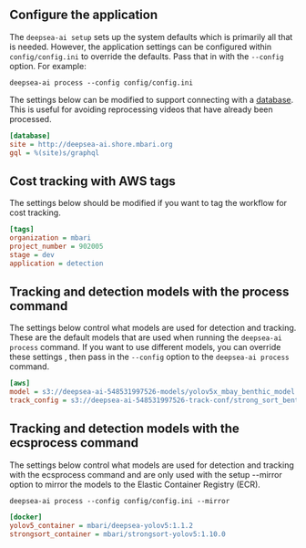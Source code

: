 ## Configure the application

The ``deepsea-ai setup`` sets up the system defaults which is primarily all that is needed. However,
the application settings can be configured within `config/config.ini` to override the defaults. 
Pass that in with the ``--config`` option. For example:

```shell
deepsea-ai process --config config/config.ini
```

The settings below can be modified to support connecting with a [database](https://github.com/mbari-org/deepsea-ai-backend).
This is useful for avoiding reprocessing videos that have already been processed.
```ini
[database]
site = http://deepsea-ai.shore.mbari.org
gql = %(site)s/graphql 
```

## Cost tracking with AWS tags
The settings below should be modified if you want to tag the workflow for cost tracking.
```ini
[tags]
organization = mbari
project_number = 902005
stage = dev
application = detection
```

## Tracking and detection models with the process command
The settings below control what models are used for detection and tracking.
These are the default models that are used when running the ``deepsea-ai process``
command. If you want to use different models, you can override these settings
, then pass in the ``--config`` option to the ``deepsea-ai process`` command.

```ini
[aws]
model = s3://deepsea-ai-548531997526-models/yolov5x_mbay_benthic_model.tar.gz
track_config = s3://deepsea-ai-548531997526-track-conf/strong_sort_benthic.yaml
```

## Tracking and detection models with the ecsprocess command
The settings below control what models are used for detection and tracking with the ecsprocess command
and are only used with the setup --mirror option to mirror the models to the Elastic Container Registry (ECR).


```shell
deepsea-ai process --config config/config.ini --mirror
```

```ini
[docker]
yolov5_container = mbari/deepsea-yolov5:1.1.2
strongsort_container = mbari/strongsort-yolov5:1.10.0
```




